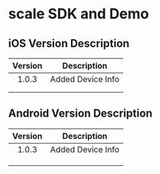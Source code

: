 
# scale SDK and Demo 



## iOS  Version Description

| Version |                         Description                          |
| :-----: | :----------------------------------------------------------: |
|  1.0.3  | Added Device Info |
|         |                                                              |
|         |                                                              |



## Android  Version Description

| Version |                         Description                          |
| :-----: | :----------------------------------------------------------: |
|  1.0.3  | Added Device Info  |
|         |                                                              |
|         |                                                              |
|         |                                                              |
